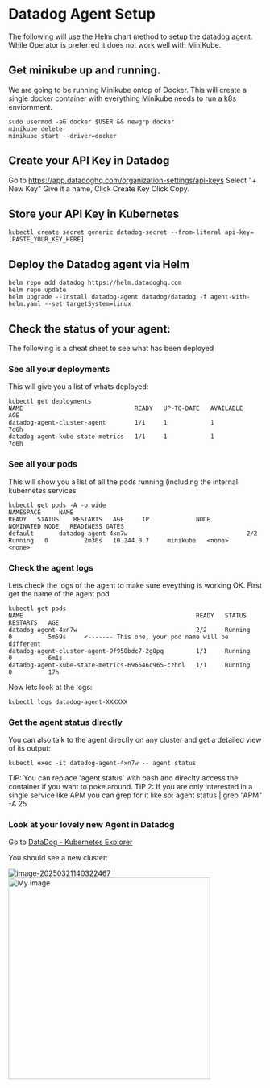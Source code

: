 # Datadog Agent Setup

The following will use the Helm chart method to setup the datadog agent. While Operator is preferred it does not work well with MiniKube.


## Get minikube up and running.
We are going to be running Minikube ontop of Docker. This will create a single docker container with everything Minikube needs to run a k8s enviornment.
```
sudo usermod -aG docker $USER && newgrp docker
minikube delete
minikube start --driver=docker
```


## Create your API Key in Datadog
Go to https://app.datadoghq.com/organization-settings/api-keys
Select "+ New Key"
Give it a name,
Click Create Key
Click Copy.


## Store your API Key in Kubernetes
```
kubectl create secret generic datadog-secret --from-literal api-key=[PASTE_YOUR_KEY_HERE]
```


## Deploy the Datadog agent via Helm
```
helm repo add datadog https://helm.datadoghq.com
helm repo update
helm upgrade --install datadog-agent datadog/datadog -f agent-with-helm.yaml --set targetSystem=linux
```

## Check the status of your agent:
The following is a cheat sheet to see what has been deployed

### See all your deployments
This will give you a list of whats deployed:
```
kubectl get deployments
NAME                               READY   UP-TO-DATE   AVAILABLE   AGE
datadog-agent-cluster-agent        1/1     1            1           7d6h
datadog-agent-kube-state-metrics   1/1     1            1           7d6h
```

### See all your pods
This will show you a list of all the pods running (including the internal kubernetes services
```
kubectl get pods -A -o wide
NAMESPACE     NAME                                                READY   STATUS    RESTARTS   AGE     IP             NODE       NOMINATED NODE   READINESS GATES
default       datadog-agent-4xn7w                                 2/2     Running   0          2m30s   10.244.0.7     minikube   <none>           <none>
```


### Check the agent logs
Lets check the logs of the agent to make sure eveything is working OK.
First get the name of the agent pod
```
kubectl get pods 
NAME                                                READY   STATUS    RESTARTS   AGE
datadog-agent-4xn7w                                 2/2     Running   0          5m59s     <------- This one, your pod name will be different
datadog-agent-cluster-agent-9f958bdc7-2g8pq         1/1     Running   0          6m1s
datadog-agent-kube-state-metrics-696546c965-czhnl   1/1     Running   0          17h
```

Now lets look at the logs:
```
kubectl logs datadog-agent-XXXXXX
```


### Get the agent status directly
You can also talk to the agent directly on any cluster and get a detailed view of its output:
```
kubectl exec -it datadog-agent-4xn7w -- agent status
```
TIP: You can replace 'agent status' with bash and direclty access the container if you want to poke around.
TIP 2: If you are only interested in a single service like APM you can grep for it like so: agent status | grep "APM" -A 25

### Look at your lovely new Agent in Datadog

Go to [DataDog - Kubernetes Explorer](https://app.datadoghq.com/orchestration/explorer/cluster?)

You should see a new cluster:

![image-20250321140322467](images/image-20250321140322467.png)
<img src="images/image-20250321140322467.png" alt="My image" width="400"/>
